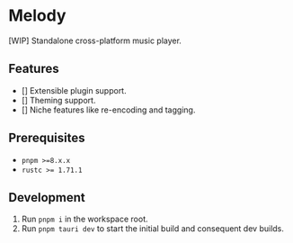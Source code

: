 # Melody

[WIP] Standalone cross-platform music player.

## Features

- [] Extensible plugin support.
- [] Theming support.
- [] Niche features like re-encoding and tagging.

## Prerequisites

- `pnpm >=8.x.x`
- `rustc >= 1.71.1`

## Development

1. Run `pnpm i` in the workspace root.
2. Run `pnpm tauri dev` to start the initial build and consequent dev builds.
